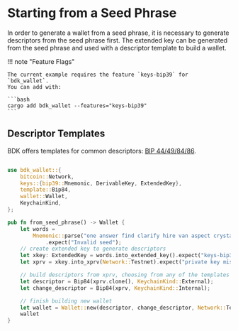 # Starting from a Seed Phrase

In order to generate a wallet from a seed phrase, it is necessary to generate descriptors from the seed phrase first. The extended key can be generated from the seed phrase and used with a descriptor template to build a wallet.

!!! note "Feature Flags"

    The current example requires the feature `keys-bip39` for `bdk_wallet`.
    You can add with:
    
    ```bash
    cargo add bdk_wallet --features="keys-bip39"
    ```

## Descriptor Templates

BDK offers templates for common descriptors: [BIP 44/49/84/86](https://docs.rs/bdk_wallet/latest/bdk_wallet/descriptor/template/index.html).

```rust

use bdk_wallet::{
    bitcoin::Network,
    keys::{bip39::Mnemonic, DerivableKey, ExtendedKey},
    template::Bip84,
    wallet::Wallet,
    KeychainKind,
};

pub fn from_seed_phrase() -> Wallet {
    let words =
        Mnemonic::parse("one answer find clarify hire van aspect crystal brisk shoot rain permit")
            .expect("Invalid seed");
    // create extended key to generate descriptors
    let xkey: ExtendedKey = words.into_extended_key().expect("keys-bip39 feature required");
    let xprv = xkey.into_xprv(Network::Testnet).expect("private key missing from ExtendedKey");

    // build descriptors from xprv, choosing from any of the templates
    let descriptor = Bip84(xprv.clone(), KeychainKind::External);
    let change_descriptor = Bip84(xprv, KeychainKind::Internal);

    // finish building new wallet
    let wallet = Wallet::new(descriptor, change_descriptor, Network::Testnet).unwrap();
    wallet
}

```
